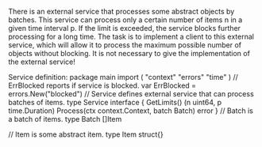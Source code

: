There is an external service that processes some abstract objects by batches. This service can process only a certain number of items n in a given time interval p. If the limit is exceeded, the service blocks further processing for a long time.
The task is to implement a client to this external service, which will allow it to process the maximum possible number of objects without blocking. It is not necessary to give the implementation of the external service!


Service definition:
package main
import (
	"context"
	"errors"
	"time"
)
// ErrBlocked reports if service is blocked.
var ErrBlocked = errors.New("blocked")
// Service defines external service that can process batches of items.
type Service interface {
	GetLimits() (n uint64, p time.Duration)
	Process(ctx context.Context, batch Batch) error
}
// Batch is a batch of items.
type Batch []Item

// Item is some abstract item.
type Item struct{}

